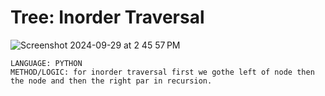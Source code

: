 # Tree: Inorder Traversal
![Screenshot 2024-09-29 at 2 45 57 PM](https://github.com/user-attachments/assets/8e059863-5969-4ec9-9b76-38ad1a64d5ef)

    LANGUAGE: PYTHON
    METHOD/LOGIC: for inorder traversal first we gothe left of node then the node and then the right par in recursion.
    
